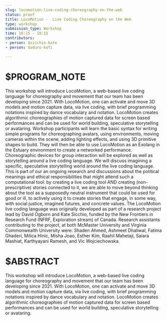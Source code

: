 ```yaml
---
slug: locomotion-live-coding-choreography-on-the-web
status: proof
title: LocoMotion -  Live Coding Choreography on the Web
type: workshop
submission_type: Workshop
time: 16:15 - 18:15
contributors:
- person: $sicchio-kate
- person: $oduro-kofi

---
```


# $PROGRAM_NOTE

This workshop will introduce LocoMotion, a web-based live coding language for choreography
and movement that our team has been developing since 2021. With LocoMotion, one can
activate and move 3D models and motion capture data, via live coding, with brief programming
notations inspired by dance vocabulary and notation. LocoMotion creates algorithmic
choreographies of motion captured data for screen based performances and can be used for
world building, speculative storytelling or avataring.
Workshop participants will learn the basic syntax for writing simple programs for choreographing
avatars, using environments, moving cameras within the scene, adding lighting effects, and
using 3D primitive shapes to build. They will then be able to use LocoMotion as an Exolang in
the Estuary environment to create a networked performance. Choreographic devices for group
interaction will be explored as well as storytelling around a live coding language.
We will discuss imagining a specific, speculative storytelling world around the live coding
language. This is part of our an ongoing research and discussions about the political meanings
and ethical responsibilities that might attend such a computational tool: by creating a live coding
tool AND creating (non-prescriptive) stories connected to it, we are able to move beyond
thinking about the tool as a supposedly neutral instrument that could be used for good or ill, to
actively using it to create stories that engage, in some way, with social justice, imagined futures,
and concrete values.
The LocoMotion live coding language was originally developed as part of a research project
lead by David Ogborn and Kate Sicchio, funded by the New Frontiers in Research Fund (NFRF,
Exploration stream) of Canada. Research assistants contributing to the project, at both
McMaster University and Virginia Commonwealth University were: Shaden Ahmed, Ashmeet
Dhaliwal, Fatima Ghaderi, Milica Hinic, Misha Joao, Esther Kim, Raahil Mahetaji, Saiara
Mashiat, Karthyayani Ramesh, and Vic Wojciechowska.

# $ABSTRACT

This workshop will introduce LocoMotion, a web-based live coding language for choreography and movement that our team has been developing since 2021. With LocoMotion, one can activate and move 3D models and motion capture data, via live coding, with brief programming notations inspired by dance vocabulary and notation. LocoMotion creates algorithmic choreographies of motion captured data for screen based performances and can be used for world building, speculative storytelling or avataring.

